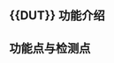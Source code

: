 
## {{DUT}} 功能介绍

<!--

请在这里对 {{DUT}} 的功能简单介绍

-->

<!--
Your dut description here
-->


## 功能点与检测点


<!--

学习任务中给出的参考文档：Guide_Doc/dut_functions_and_checks.md，用 <FG-*>、 <FC-*> 和 <CK-*>标签对{{DUT}}的功能分类、功能点和功能检测点进行详细介绍。需要列出所有功能点，一个功能点至少需要一个检测点。

举例：

### A类功能：（注意，A、NAME1等都是举例，具体需要你根据任务进行自行命名，例如减法功能、减法功能、换成功能、<FG-ADD>、<FG-CACHE>、<FC-OVERFLOW>、<CK-NORM>等等）

<FG-FUNCTYPE-A>

#### 功能A1：功能A1的简单描述 <FC-A1>
- <CK-NAME1> 检测点1：A1功能的细化，该细化需要能在测试用例中进行检测是否满足要求
- <CK-NAME2> 检测点2：A1功能的细化，该细化需要能在测试用例中进行检测是否满足要求

....

-->


<!--
Your functions and check points here
-->
